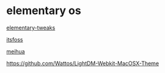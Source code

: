 # elementary os

[elementary-tweaks](https://github.com/elementary-tweaks/elementary-tweaks)

[itsfoss](https://itsfoss.com/install-elementary-tweaks-in-elementary-os-freya-luna/)

[meihua](https://github.com/LinxGem33)

https://github.com/Wattos/LightDM-Webkit-MacOSX-Theme
